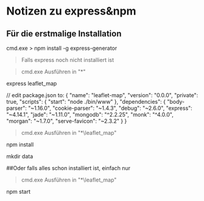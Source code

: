 # Notizen zu express&npm

## Für die erstmalige Installation
cmd.exe > npm install -g express-generator

> Falls express noch nicht installiert ist

> cmd.exe Ausführen in "*\"

express leaflet_map

// edit package.json to:
{
  "name": "leaflet-map",
  "version": "0.0.0",
  "private": true,
  "scripts": {
    "start": "node ./bin/www"
  },
  "dependencies": {
    "body-parser": "~1.16.0",
    "cookie-parser": "~1.4.3",
    "debug": "~2.6.0",
    "express": "~4.14.1",
    "jade": "~1.11.0",
    "mongodb": "^2.2.25",
    "monk": "^4.0.0",
    "morgan": "~1.7.0",
    "serve-favicon": "~2.3.2"
  }
}


> cmd.exe Ausführen in "*\leaflet_map"

npm install

mkdir data



##Oder falls alles schon installiert ist, einfach nur

> cmd.exe Ausführen in "*\leaflet_map"

npm start